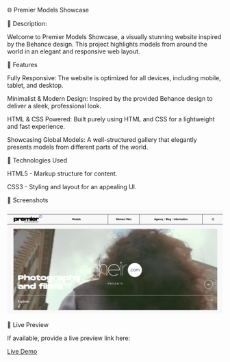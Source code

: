 🌐 Premier Models Showcase

📌 Description:

Welcome to Premier Models Showcase, a visually stunning website inspired by the Behance design. This project highlights models from around the world in an elegant and responsive web layout.

📌 Features

Fully Responsive: The website is optimized for all devices, including mobile, tablet, and desktop.

Minimalist & Modern Design: Inspired by the provided Behance design to deliver a sleek, professional look.

HTML & CSS Powered: Built purely using HTML and CSS for a lightweight and fast experience.

Showcasing Global Models: A well-structured gallery that elegantly presents models from different parts of the world.

📂 Technologies Used

HTML5 - Markup structure for content.

CSS3 - Styling and layout for an appealing UI.

📸 Screenshots

![Website Screenshot](screenshot.png)


🚀 Live Preview

If available, provide a live preview link here:

[Live Demo](your-live-link-here)